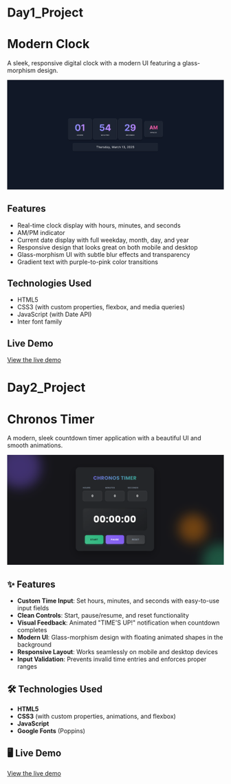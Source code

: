 # Day1_Project
# Modern Clock

A sleek, responsive digital clock with a modern UI featuring a glass-morphism design.

![Modern Clock Preview](https://github.com/ShahilMd/100Days_JS_Projecs/blob/099fa11da1a0c2ff9f6d84165d260e40ea181c01/MORDEN%20CLOCK/Screenshot%202025-03-13%20015441.png)

## Features

- Real-time clock display with hours, minutes, and seconds
- AM/PM indicator
- Current date display with full weekday, month, day, and year
- Responsive design that looks great on both mobile and desktop
- Glass-morphism UI with subtle blur effects and transparency
- Gradient text with purple-to-pink color transitions

## Technologies Used

- HTML5
- CSS3 (with custom properties, flexbox, and media queries)
-  JavaScript (with Date API)
- Inter font family

## Live Demo

[View the live demo](https://modernclockit.netlify.app/)

# Day2_Project
# Chronos Timer

A modern, sleek countdown timer application with a beautiful UI and smooth animations.

![Chronos Timer Preview](https://github.com/ShahilMd/100Days_JS_Projecs/blob/9624cce20e2e320d577f26afa9266e2e5dd11553/STOP%20WATCH/Screenshot%202025-03-13%20021253.png)

## ✨ Features

- **Custom Time Input**: Set hours, minutes, and seconds with easy-to-use input fields
- **Clean Controls**: Start, pause/resume, and reset functionality
- **Visual Feedback**: Animated "TIME'S UP!" notification when countdown completes
- **Modern UI**: Glass-morphism design with floating animated shapes in the background
- **Responsive Layout**: Works seamlessly on mobile and desktop devices
- **Input Validation**: Prevents invalid time entries and enforces proper ranges

## 🛠️ Technologies Used

- **HTML5**
- **CSS3** (with custom properties, animations, and flexbox)
- **JavaScript**
- **Google Fonts** (Poppins)

## 🖥️ Live Demo

[View the live demo](https://chronostimer.netlify.app/)

